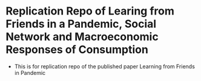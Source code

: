 # Replication Repo of __Learing from Friends in a Pandemic, Social Network and Macroeconomic Responses of Consumption__
- This is for replication repo of the published paper Learning from Friends in Pandemic 
